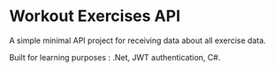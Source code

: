 # Workout Exercises API
A simple minimal API project for receiving data about all exercise data. 

Built for learning purposes : .Net, JWT authentication, C#.
